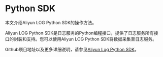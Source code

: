 # Python SDK

本文介绍Aliyun LOG Python SDK的操作方法。

Aliyun LOG Python SDK是日志服务的Python编程接口，提供了日志服务所有接口的封装和支持。您可以使用Aliyun LOG Python SDK将数据采集至日志服务。

Github项目地址以及更多详细说明，请参见[Aliyun Log Python SDK](https://github.com/aliyun/aliyun-log-python-sdk/blob/master/README_CN.md)。


